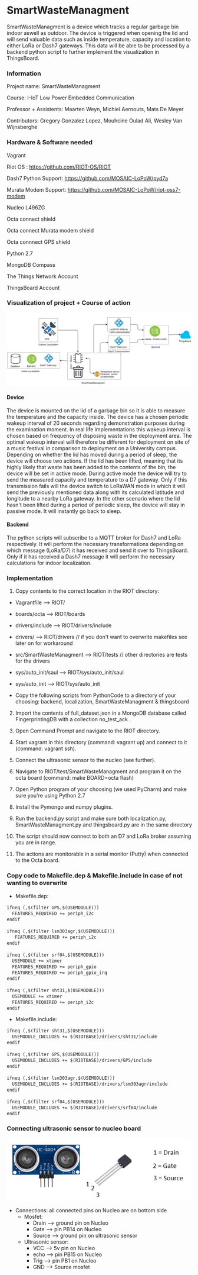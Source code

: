 # SmartWasteManagment

SmartWasteManagment is a device which tracks a regular garbage bin indoor aswell as outdoor. The device is triggered when opening the lid and will send valuable data such as inside temperature, capacity and location to either LoRa or Dash7 gateways. This data will be able to be processed by a backend python script to further implement the visualization in ThingsBoard. 

### Information

Project name: SmartWasteManagment 

Course: I-IoT Low Power Embedded Communication 

Professor + Assistents: Maarten Weyn, Michiel Aernouts, Mats De Meyer 

Contributors: Gregory Gonzalez Lopez, Mouhcine Oulad Ali, Wesley Van Wijnsberghe

### Hardware & Software needed

Vagrant 

Riot OS : https://github.com/RIOT-OS/RIOT

Dash7 Python Support: https://github.com/MOSAIC-LoPoW/pyd7a

Murata Modem Support: https://github.com/MOSAIC-LoPoW/riot-oss7-modem

Nucleo L496ZG 

Octa connect shield 

Octa connect Murata modem shield 

Octa connnect GPS shield 

Python 2.7

MongoDB Compass 

The Things Network Account 

ThingsBoard Account

### Visualization of project + Course of action

![](images/project.png)

#### Device 

The device is mounted on the lid of a garbage bin so it is able to measure the temperature and the capacity inside. The device has a chosen periodic wakeup interval of 20 seconds regarding demonstration purposes during the examination moment. In real life implementations this wakeup interval is chosen based on frequency of disposing waste in the deployment area. The optimal wakeup interval will therefore be different for deployment on site of a music festival in comparison to deployment on a University campus. Depending on whether the lid has moved during a period of sleep, the device will choose two actions. If the lid has been lifted, meaning that its highly likely that waste has been added to the contents of the bin, the device will be set in active mode. During active mode the device will try to send the measured capacity and temperature to a D7 gateway. Only if this transmission fails will the device switch to LoRaWAN mode in which it will send the previously mentioned data along with its calculated latitude and longitude to a nearby LoRa gateway. In the other scenario where the lid hasn't been lifted during a period of periodic sleep, the device will stay in passive mode. It will instantly go back to sleep. 

#### Backend 

The python scripts will subscribe to a MQTT broker for Dash7 and LoRa respectively. It will perform the necessary transformations depending on which message (LoRa/D7) it has received and send it over to ThingsBoard. Only if it has received a Dash7 message it will perform the necessary calculations for indoor localization. 

### Implementation

1. Copy contents to the correct location in the RIOT directory: 

  - Vagrantfile --> RIOT/
  
  - boards/octa --> RIOT/boards 
  
  - drivers/include --> RIOT/drivers/include 
  
  - drivers/ --> RIOT/drivers  // if you don't want to overwrite makefiles see later on for workaround 
  
  - src/SmartWasteManagment --> RIOT/tests // other directories are tests for the drivers 
  
  - sys/auto_init/saul --> RIOT/sys/auto_init/saul
  
  - sys/auto_init --> RIOT/sys/auto_init
  
  - Copy the following scripts from PythonCode to a directory of your choosing: backend, localization, SmartWasteManagment & thingsboard

2. Import the contents of full_dataset.json in a MongoDB database called FingerprintingDB with a collection no_test_ack .

3. Open Command Prompt and navigate to the RIOT directory. 

4. Start vagrant in this directory (command: vagrant up) and connect to it (command: vagrant ssh).

5. Connect the ultrasonic sensor to the nucleo (see further).

6. Navigate to RIOT/test/SmartWasteManagment and program it on the octa board (command: make BOARD=octa flash) 

7. Open Python program of your choosing (we used PyCharm) and make sure you're using Python 2.7 

8. Install the Pymongo and numpy plugins. 

9. Run the backend.py script and make sure both localization.py, SmartWasteManagment.py and thingsboard.py are in the same directory

10. The script should now connect to both an D7 and LoRa broker assuming you are in range. 

11. The actions are monitorable in a serial monitor (Putty) when connected to the Octa board.


### Copy code to Makefile.dep & Makefile.include in case of not wanting to overwrite

- Makefile.dep: 
```
ifneq (,$(filter GPS,$(USEMODULE)))
  FEATURES_REQUIRED += periph_i2c
endif 

ifneq (,$(filter lsm303agr,$(USEMODULE)))
   FEATURES_REQUIRED += periph_i2c
endif 

ifneq (,$(filter srf04,$(USEMODULE)))
  USEMODULE += xtimer
  FEATURES_REQUIRED += periph_gpio
  FEATURES_REQUIRED += periph_gpio_irq
endif 

ifneq (,$(filter sht31,$(USEMODULE)))
  USEMODULE += xtimer
  FEATURES_REQUIRED += periph_i2c
endif
```

- Makefile.include: 
``` 
ifneq (,$(filter sht31,$(USEMODULE)))
  USEMODULE_INCLUDES += $(RIOTBASE)/drivers/sht31/include
endif 

ifneq (,$(filter GPS,$(USEMODULE)))
  USEMODULE_INCLUDES += $(RIOTBASE)/drivers/GPS/include
endif 

ifneq (,$(filter lsm303agr,$(USEMODULE)))
  USEMODULE_INCLUDES += $(RIOTBASE)/drivers/lsm303agr/include
endif 

ifneq (,$(filter srf04,$(USEMODULE)))
  USEMODULE_INCLUDES += $(RIOTBASE)/drivers/srf04/include
endif
```

### Connecting ultrasonic sensor to nucleo board

![](images/012f354c0d65accd75367c632d63306b.png)

- Connections: all connected pins on Nucleo are on bottom side
  - Mosfet: 
    - Drain --> ground pin on Nucleo 
    - Gate --> pin PB14 on Nucleo 
    - Source --> ground pin on ultrasonic sensor 
  - Ultrasonic sensor: 
    - VCC --> 5v pin on Nucleo 
    - echo --> pin PB15 on Nucleo 
    - Trig --> pin PB1 on Nucleo 
    - GND --> Source mosfet

